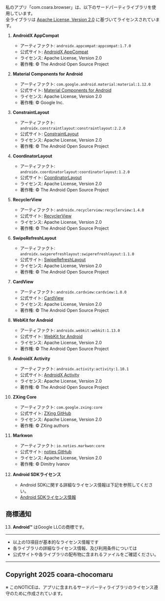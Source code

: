 私のアプリ「com.coara.browser」は、以下のサードパーティライブラリを使用しています。  
全ライブラリは [Apache License, Version 2.0](http://www.apache.org/licenses/LICENSE-2.0) に基づいてライセンスされています。  

1. **AndroidX AppCompat**  
   - アーティファクト: `androidx.appcompat:appcompat:1.7.0`  
   - 公式サイト: [AndroidX AppCompat](https://developer.android.com/jetpack/androidx/releases/appcompat)  
   - ライセンス: Apache License, Version 2.0  
   - 著作権: © The Android Open Source Project

2. **Material Components for Android**  
   - アーティファクト: `com.google.android.material:material:1.12.0`  
   - 公式サイト: [Material Components for Android](https://material.io/develop/android)  
   - ライセンス: Apache License, Version 2.0  
   - 著作権: © Google Inc.  

3. **ConstraintLayout**  
   - アーティファクト: `androidx.constraintlayout:constraintlayout:2.2.0`  
   - 公式サイト: [ConstraintLayout](https://developer.android.com/jetpack/androidx/releases/constraintlayout)  
   - ライセンス: Apache License, Version 2.0  
   - 著作権: © The Android Open Source Project

4. **CoordinatorLayout**  
   - アーティファクト: `androidx.coordinatorlayout:coordinatorlayout:1.2.0`  
   - 公式サイト: [CoordinatorLayout](https://developer.android.com/jetpack/androidx/releases/coordinatorlayout)  
   - ライセンス: Apache License, Version 2.0  
   - 著作権: © The Android Open Source Project

5. **RecyclerView**  
   - アーティファクト: `androidx.recyclerview:recyclerview:1.4.0`  
   - 公式サイト: [RecyclerView](https://developer.android.com/jetpack/androidx/releases/recyclerview)  
   - ライセンス: Apache License, Version 2.0  
   - 著作権: © The Android Open Source Project

6. **SwipeRefreshLayout**  
   - アーティファクト: `androidx.swiperefreshlayout:swiperefreshlayout:1.1.0`  
   - 公式サイト: [SwipeRefreshLayout](https://developer.android.com/jetpack/androidx/releases/swiperefreshlayout)  
   - ライセンス: Apache License, Version 2.0  
   - 著作権: © The Android Open Source Project

7. **CardView**  
   - アーティファクト: `androidx.cardview:cardview:1.0.0`  
   - 公式サイト: [CardView](https://developer.android.com/jetpack/androidx/releases/cardview)  
   - ライセンス: Apache License, Version 2.0  
   - 著作権: © The Android Open Source Project

8. **WebKit for Android**  
   - アーティファクト: `androidx.webkit:webkit:1.13.0`  
   - 公式サイト: [WebKit for Android](https://developer.android.com/jetpack/androidx/releases/webkit)  
   - ライセンス: Apache License, Version 2.0  
   - 著作権: © The Android Open Source Project

9. **AndroidX Activity**  
   - アーティファクト: `androidx.activity:activity:1.10.1`  
   - 公式サイト: [AndroidX Activity](https://developer.android.com/jetpack/androidx/releases/activity)  
   - ライセンス: Apache License, Version 2.0  
   - 著作権: © The Android Open Source Project

10. **ZXing Core**  
    - アーティファクト: `com.google.zxing:core`  
    - 公式サイト: [ZXing GitHub](https://github.com/zxing/zxing)  
    - ライセンス: Apache License, Version 2.0  
    - 著作権: © ZXing authors
   
11. **Markwon**  
    - アーティファクト: `io.noties.markwon:core`  
    - 公式サイト: [noties GitHub]([https://github.com/zxing/zxing](https://github.com/noties/Markwon?tab=readme-ov-file))  
    - ライセンス: Apache License, Version 2.0  
    - 著作権: © Dimitry Ivanov
      
12. **Android SDKライセンス**  
    - Android SDKに関する詳細なライセンス情報は下記を参照してください。  
    - [Android SDKライセンス情報](https://developer.android.com/license)

## 商標通知
13. **Android™** はGoogle LLCの商標です。  

---  
- 以上の13項目が基本的なライセンス情報です  
- 各ライブラリの詳細なライセンス情報、及び利用条件については  
- 公式サイトや各ライブラリの配布物に含まれるファイルをご確認ください。  
---  
Copyright 2025 coara-chocomaru  
---  
※ このNOTICEは、アプリに含まれるサードパーティライブラリのライセンス遵守のために作成されています。
